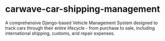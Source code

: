 # carwave-car-shipping-management
A comprehensive Django-based Vehicle Management System designed to track cars through their entire lifecycle - from purchase to sale, including international shipping, customs, and repair expenses.
